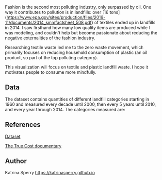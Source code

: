 Fashion is the second most polluting industry, only surpassed by oil. One way it contributes to pollution is in landfills: over [16 tons] (https://www.epa.gov/sites/production/files/2016-11/documents/2014_smmfactsheet_508.pdf) of textiles ended up in landfills in 2014. I saw firsthand how many low quality items are produced while I was modeling, and couldn't help but become passionate about reducing the negative externalities of the fashion industry.

Researching textile waste led me to the zero waste movement, which primarily focuses on reducing household consumption of plastic (an oil product, so part of the top polluting category).

This visualization will focus on textile and plastic landfill waste. I hope it motivates people to consume more mindfully.

## Data
The dataset contains quantities of different landfill categories starting in 1960 and measured every decade until 2000, then every 5 years until 2010, and every year through 2014. The categories measured are:

## References
[Dataset](https://catalog.data.gov/dataset/sustainable-materials-management-smm-materials-and-waste-management-in-the-united-states-key-f)

[The True Cost documentary](https://truecostmovie.com/)

## Author
Katrina Sperry https://katrinasperry.github.io
